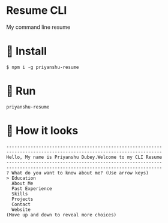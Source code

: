 # Resume CLI
My command line resume

# 📝 Install
```
$ npm i -g priyanshu-resume
```

# 📜 Run 
```
priyanshu-resume
```

# 📜 How it looks 
```
----------------------------------------------------------
----------------------------------------------------------
Hello, My name is Priyanshu Dubey.Welcome to my CLI Resume
----------------------------------------------------------
----------------------------------------------------------
? What do you want to know about me? (Use arrow keys)
> Education
  About Me
  Past Experience
  Skills
  Projects
  Contact
  Website
(Move up and down to reveal more choices)
```
